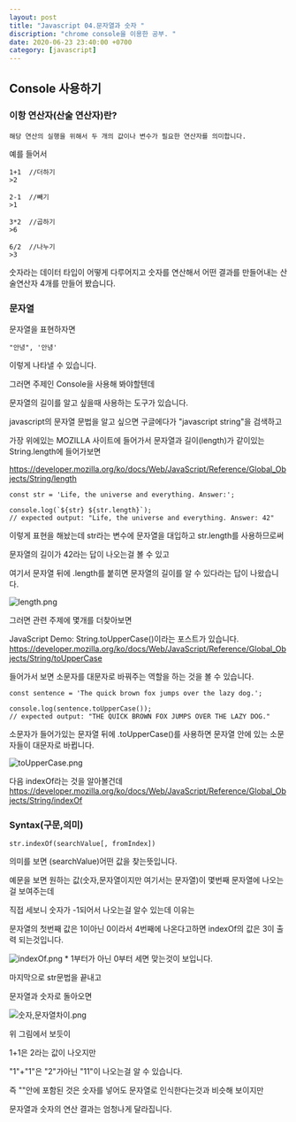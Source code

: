 ```yaml
---
layout: post
title: "Javascript 04.문자열과 숫자 "
discription: "chrome console을 이용한 공부. "
date: 2020-06-23 23:40:00 +0700
category: [javascript]
---
```


## Console 사용하기

### 이항 연산자(산술 연산자)란?

`해당 연산의 실행을 위해서 두 개의 값이나 변수가 필요한 연산자를 의미합니다.`

예를 들어서 
```
1+1  //더하기
>2

2-1  //빼기
>1

3*2  //곱하기
>6

6/2  //나누기
>3
```
 숫자라는 데이터 타입이 어떻게 다루어지고 숫자를 연산해서 어떤 결과를 만들어내는
 산술연산자 4개를 만들어 봤습니다.

### 문자열

문자열을 표현하자면 

`"안녕", '안녕'` 

이렇게 나타낼 수 있습니다.

그러면 주제인 Console을 사용해 봐야할텐데

문자열의 길이를 알고 싶을때 사용하는 도구가 있습니다.

javascript의 문자열 문법을 알고 싶으면 구글에다가 "javascript string"을 검색하고 

가장 위에있는 MOZILLA 사이트에 들어가서 문자열과 길이(length)가 같이있는 String.length에 들어가보면

https://developer.mozilla.org/ko/docs/Web/JavaScript/Reference/Global_Objects/String/length

```
const str = 'Life, the universe and everything. Answer:';

console.log(`${str} ${str.length}`);
// expected output: "Life, the universe and everything. Answer: 42"

```
이렇게 표현을 해놨는데 str라는 변수에 문자열을 대입하고 str.length를 사용하므로써

문자열의 길이가 42라는 답이 나오는걸 볼 수 있고

여기서 문자열 뒤에 .length를 붙히면 문자열의 길이를 알 수 있다라는 답이 나왔습니다.

<img src="https://i.imgur.com/cmRn6mR.png" title="length.png"/>

그러면 관련 주제에 몇개를 더찾아보면

JavaScript Demo: String.toUpperCase()이라는 포스트가 있습니다.
https://developer.mozilla.org/ko/docs/Web/JavaScript/Reference/Global_Objects/String/toUpperCase

들어가서 보면 소문자를 대문자로 바꿔주는 역할을 하는 것을 볼 수 있습니다.
```
const sentence = 'The quick brown fox jumps over the lazy dog.';

console.log(sentence.toUpperCase());
// expected output: "THE QUICK BROWN FOX JUMPS OVER THE LAZY DOG."

```

소문자가 들어가있는 문자열 뒤에 .toUpperCase()를 사용하면 문자열 안에 있는 소문자들이 대문자로 바뀝니다.

<img src="https://i.imgur.com/oy8Uq4F.png" title="toUpperCase.png"/>

다음 indexOf라는 것을 알아볼건데
https://developer.mozilla.org/ko/docs/Web/JavaScript/Reference/Global_Objects/String/indexOf

### Syntax(구문,의미)
`str.indexOf(searchValue[, fromIndex])`

의미를 보면 (searchValue)어떤 값을 찾는뜻입니다.

예문을 보면 원하는 값(숫자,문자열이지만 여기서는 문자열)이 몇번째 문자열에 나오는걸 보여주는데

직접 세보니 숫자가 -1되어서 나오는걸 알수 있는데 이유는

문자열의 첫번째 값은 1이아닌 0이라서 4번째에 나온다고하면 indexOf의 값은 3이 출력 되는것입니다.

<img src="https://i.imgur.com/GXkqStE.png" title="indexOf.png"/>
* 1부터가 아닌 0부터 세면 맞는것이 보입니다.

마지막으로 str문법을 끝내고

문자열과 숫자로 돌아오면

<img src="https://i.imgur.com/qICBzjh.png" title="숫자,문자열차이.png"/>

위 그림에서 보듯이 

1+1은 2라는 값이 나오지만

"1"+"1"은 "2"가아닌 "11"이 나오는걸 알 수 있습니다.

즉 ""안에 포함된 것은 숫자를 넣어도 문자열로 인식한다는것과 비슷해 보이지만 

문자열과 숫자의 연산 결과는 엄청나게 달라집니다.








